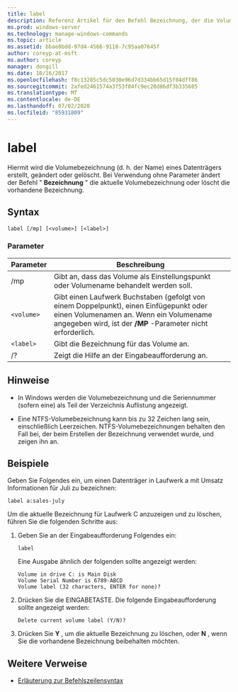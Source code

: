 ```yaml
---
title: label
description: Referenz Artikel für den Befehl Bezeichnung, der die Volumebezeichnung (d. h. den Namen) eines Datenträgers erstellt, ändert oder löscht.
ms.prod: windows-server
ms.technology: manage-windows-commands
ms.topic: article
ms.assetid: bbae8bdd-97d4-4566-9118-7c95aa07645f
author: coreyp-at-msft
ms.author: coreyp
manager: dongill
ms.date: 10/16/2017
ms.openlocfilehash: f8c13285c5dc5030e96d7d334bb65d15f04dff86
ms.sourcegitcommit: 2afed2461574a3f53f84fc9ec28d86df3b335685
ms.translationtype: MT
ms.contentlocale: de-DE
ms.lasthandoff: 07/02/2020
ms.locfileid: "85931809"
---
```

# <a name="label"></a>label

Hiermit wird die Volumebezeichnung (d. h. der Name) eines Datenträgers erstellt, geändert oder gelöscht. Bei Verwendung ohne Parameter ändert der Befehl " **Bezeichnung** " die aktuelle Volumebezeichnung oder löscht die vorhandene Bezeichnung.

## <a name="syntax"></a>Syntax

```
label [/mp] [<volume>] [<label>]
```

### <a name="parameters"></a>Parameter

| Parameter | Beschreibung |
| --------- | ----------- |
| /mp | Gibt an, dass das Volume als Einstellungspunkt oder Volumename behandelt werden soll. |
| `<volume>` | Gibt einen Laufwerk Buchstaben (gefolgt von einem Doppelpunkt), einen Einfügepunkt oder einen Volumenamen an. Wenn ein Volumename angegeben wird, ist der **/MP** -Parameter nicht erforderlich. |
| `<label>` | Gibt die Bezeichnung für das Volume an. |
| /? | Zeigt die Hilfe an der Eingabeaufforderung an. |

## <a name="remarks"></a>Hinweise

- In Windows werden die Volumebezeichnung und die Seriennummer (sofern eine) als Teil der Verzeichnis Auflistung angezeigt.

- Eine NTFS-Volumebezeichnung kann bis zu 32 Zeichen lang sein, einschließlich Leerzeichen. NTFS-Volumebezeichnungen behalten den Fall bei, der beim Erstellen der Bezeichnung verwendet wurde, und zeigen ihn an.

## <a name="examples"></a>Beispiele

Geben Sie Folgendes ein, um einen Datenträger in Laufwerk a mit Umsatz Informationen für Juli zu bezeichnen:

```
label a:sales-july
```

Um die aktuelle Bezeichnung für Laufwerk C anzuzeigen und zu löschen, führen Sie die folgenden Schritte aus:

1. Geben Sie an der Eingabeaufforderung Folgendes ein:

   ```
   label
   ```

   Eine Ausgabe ähnlich der folgenden sollte angezeigt werden:

   ```
   Volume in drive C: is Main Disk
   Volume Serial Number is 6789-ABCD
   Volume label (32 characters, ENTER for none)?
   ```

2. Drücken Sie die EINGABETASTE. Die folgende Eingabeaufforderung sollte angezeigt werden:

   ```
   Delete current volume label (Y/N)?
   ```

3. Drücken Sie **Y** , um die aktuelle Bezeichnung zu löschen, oder **N** , wenn Sie die vorhandene Bezeichnung beibehalten möchten.

## <a name="additional-references"></a>Weitere Verweise

- [Erläuterung zur Befehlszeilensyntax](command-line-syntax-key.md)